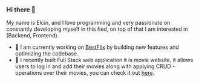 ### Hi there 👋

My name is Elcin, and I love programming and very passionate on constantly developing myself in this fied, on top of that I am interested in (Backend, Frontend).

- 🔭 I am currently working on [BestFlix](https://best-flix.netlify.app/) by building new features and optimizing the codebase.
- 🌱 I recently built Full Stack web application it is movie website, it allows users to log in and add their movies along with applying CRUD
      - operations over their movies, you can check it out [here](https://best-flix.netlify.app/).
